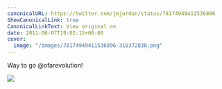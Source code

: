 ```yaml
---
canonicalURL: https://twitter.com/jmjordan/status/78174949411536896
ShowCanonicalLink: true
CanonicalLinkText: View original on
date: 2011-06-07T19:02:15+00:00
cover:
  image: "/images/78174949411536896-316372830.png"
---
```

Way to go @ofarevolution!

![](/images/78174949411536896-316372830.png)
